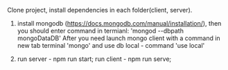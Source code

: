 Clone project, install dependencies in each folder(client, server).

1. install mongodb (https://docs.mongodb.com/manual/installation/),
   then you should enter command in termianl: 'mongod --dbpath mongoDataDB'
   After you need launch mongo client with a command in new tab terminal 'mongo' and use db local - command 'use local'

2.  run server - npm run start;
    run client - npm run serve;
